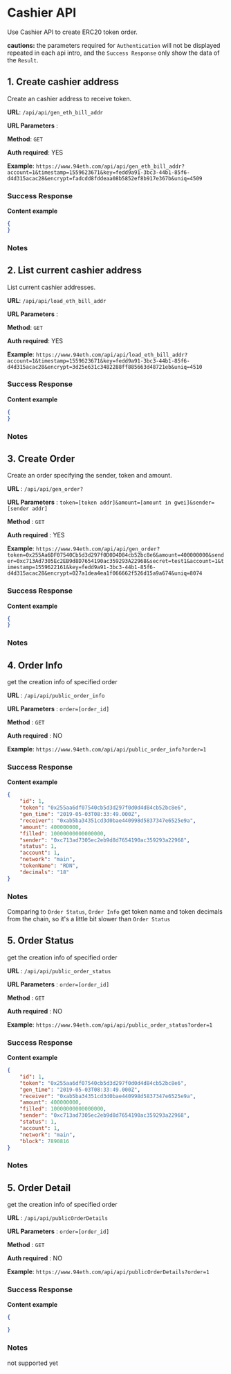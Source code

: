 
# Cashier API
Use Cashier API to create ERC20 token order.

**cautions:** the parameters required for `Authentication` will not be displayed repeated in each api intro, and the `Success Response` only show the data of the `Result`.

## 1. Create cashier address
Create an cashier address to receive token.

**URL**: `/api/api/gen_eth_bill_addr`

**URL Parameters** :  

**Method**: `GET`

**Auth required**: YES

**Example**: `https://www.94eth.com/api/api/gen_eth_bill_addr?account=1&timestamp=1559623671&key=fedd9a91-3bc3-44b1-85f6-d4d315acac28&encrypt=fadcdd8fddeaa08b5852ef8b917e367b&uniq=4509`

### Success Response

**Content example**

```json
{
}
```
### Notes

## 2. List current cashier address
List current cashier addresses.

**URL**: `/api/api/load_eth_bill_addr`

**URL Parameters** :  

**Method**: `GET`

**Auth required**: YES

**Example**: `https://www.94eth.com/api/api/load_eth_bill_addr?account=1&timestamp=1559623671&key=fedd9a91-3bc3-44b1-85f6-d4d315acac28&encrypt=3d25e631c3482288ff885663d48721eb&uniq=4510`

### Success Response

**Content example**

```json
{
}
```
### Notes

## 3. Create Order
Create an order specifying the sender, token and amount.

**URL** : `/api/api/gen_order?`

**URL Parameters** : `token=[token addr]&amount=[amount in gwei]&sender=[sender addr]` 

**Method** : `GET`

**Auth required** : YES

**Example**: `https://www.94eth.com/api/api/gen_order?token=0x255Aa6DF07540Cb5d3d297f0D0D4D84cb52bc8e6&amount=400000000&sender=0xc713Ad7305Ec2EB9d8D7654190ac359293A22968&secret=test1&account=1&timestamp=1559622161&key=fedd9a91-3bc3-44b1-85f6-d4d315acac28&encrypt=027a1dea4ea1f066662f526d15a9a674&uniq=8074`

### Success Response

**Content example**

```json
{
}
```
### Notes

## 4. Order Info
get the creation info of specified order

**URL** : `/api/api/public_order_info`

**URL Parameters** : `order=[order_id]` 

**Method** : `GET`

**Auth required** : NO

**Example**: `https://www.94eth.com/api/api/public_order_info?order=1`

### Success Response

**Content example**

```json
{
	"id": 1,
	"token": "0x255aa6df07540cb5d3d297f0d0d4d84cb52bc8e6",
	"gen_time": "2019-05-03T08:33:49.000Z",
	"receiver": "0xab5ba34351cd3d0bae440998d5837347e6525e9a",
	"amount": 400000000,
	"filled": 10000000000000000,
	"sender": "0xc713ad7305ec2eb9d8d7654190ac359293a22968",
	"status": 1,
	"account": 1,
	"network": "main",
	"tokenName": "RDN",
	"decimals": "18"
}
```
### Notes
Comparing to `Order Status`, `Order Info` get token name and token decimals from the chain, so it's a little bit slower than `Order Status`

## 5. Order Status
get the creation info of specified order

**URL** : `/api/api/public_order_status`

**URL Parameters** : `order=[order_id]` 

**Method** : `GET`

**Auth required** : NO

**Example**: `https://www.94eth.com/api/api/public_order_status?order=1`

### Success Response

**Content example**

```json
{
    "id": 1,
    "token": "0x255aa6df07540cb5d3d297f0d0d4d84cb52bc8e6",
    "gen_time": "2019-05-03T08:33:49.000Z",
    "receiver": "0xab5ba34351cd3d0bae440998d5837347e6525e9a",
    "amount": 400000000,
    "filled": 10000000000000000,
    "sender": "0xc713ad7305ec2eb9d8d7654190ac359293a22968",
    "status": 1,
    "account": 1,
    "network": "main",
    "block": 7890816
}
```
### Notes

## 5. Order Detail
get the creation info of specified order

**URL** : `/api/api/publicOrderDetails`

**URL Parameters** : `order=[order_id]` 

**Method** : `GET`

**Auth required** : NO

**Example**: `https://www.94eth.com/api/api/publicOrderDetails?order=1`

### Success Response

**Content example**

```json
{

}
```
### Notes
not supported yet

